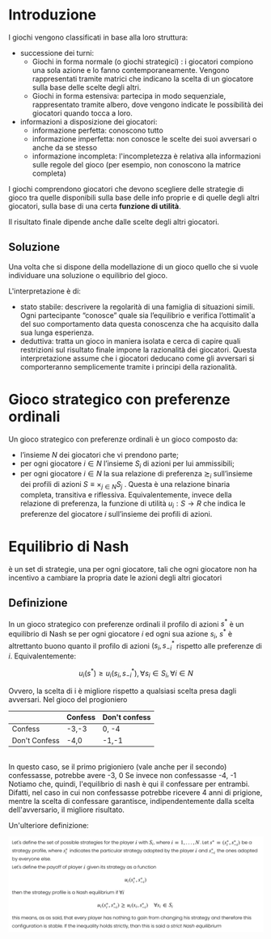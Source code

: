 # Introduzione
I giochi vengono classificati in base alla loro struttura:
- successione dei turni:
  - Giochi in forma normale (o giochi strategici) : i giocatori compiono una sola azione e lo fanno contemporaneamente. Vengono rappresentati tramite matrici che indicano la scelta di un giocatore sulla base delle scelte degli altri.
  - Giochi in forma estensiva: partecipa in modo sequenziale, rappresentato tramite albero, dove vengono indicate le possibilità dei giocatori quando tocca a loro. 
- informazioni a disposizione dei giocatori:
  - informazione perfetta: conoscono tutto
  - informazione imperfetta: non conosce le scelte dei suoi avversari o anche da se stesso 
  - informazione incompleta: l'incompletezza è relativa alla informazioni sulle regole del gioco (per esempio, non conoscono la matrice completa)


I giochi comprendono giocatori che devono scegliere delle strategie di gioco tra quelle disponibili sulla base delle info proprie e di quelle degli altri giocatori, sulla base di una certa $\textbf{funzione di utilità}$.

Il risultato finale dipende anche dalle scelte degli altri giocatori.


## Soluzione

Una volta che si dispone della modellazione di un gioco quello che si vuole individuare una soluzione o equilibrio del gioco.

L'interpretazione è di:
- stato stabile: descrivere la regolarità di una famiglia di situazioni simili. Ogni partecipante “conosce” quale sia l’equilibrio e  verifica  l’ottimalit`a  del  suo  comportamento  data  questa  conoscenza  che  ha acquisito dalla sua lunga esperienza.
- deduttiva: tratta un gioco in maniera isolata e cerca di capire quali restrizioni sul risultato finale impone la razionalità dei giocatori. Questa interpretazione assume che i giocatori deducano come gli avversari si comporteranno semplicemente tramite i principi della razionalità.

# Gioco strategico con preferenze ordinali

Un  gioco  strategico  con  preferenze  ordinali  è un  gioco  composto da:

- l’insieme $N$ dei giocatori che vi prendono parte;
- per ogni giocatore $i \in N$ l’insieme $S_i$ di azioni per lui ammissibili;
- per ogni giocatore $i \in N$ la  sua  relazione  di  preferenza  $\succsim_i$  sull’insieme dei  profili  di  azioni  $S  ≡ ×_{j∈N} S_j$ . Questa  è  una  relazione  binaria  completa, transitiva e riflessiva. Equivalentemente, invece della relazione di preferenza,  la  funzione  di  utilità  $u_i : S  → R$  che  indica  le  preferenze  del giocatore $i$ sull’insieme dei profili di azioni.

# Equilibrio di Nash

è un set di strategie, una per ogni giocatore, tali che ogni giocatore non ha incentivo a cambiare la propria date le azioni degli altri giocatori

## Definizione 

In un gioco strategico con preferenze ordinali il profilo di azioni $s^*$ è un equilibrio di Nash se per ogni giocatore $\textit{i}$ ed ogni sua azione $s_i$, $s^*$ è altrettanto buono quanto il profilo di azioni $(s_i,s^*_{-i}$ rispetto alle preferenze di $i$. Equivalentemente:

$$u_i(s^*) \geq u_i(s_i,s^*_{-i}), \forall s_i \in S_i, \forall i \in N$$

Ovvero, la scelta di i è migliore rispetto a qualsiasi scelta presa dagli avversari. Nel gioco del progioniero

|                | Confess  | Don't confess | 
| -------------- | -------- | ------------- |
| Confess        |  -3,-3   | 0, -4         |
| Don't Confess  |  -4,0    | -1,-1         |


<br>
In questo caso, se il primo prigioniero (vale anche per il secondo) confessasse, potrebbe avere
        -3, 0
Se invece non confessasse
        -4, -1
Notiamo che, quindi, l'equilibrio di nash è qui il confessare per entrambi. Difatti, nel caso in cui non confessasse potrebbe ricevere 4 anni di prigione, mentre la scelta di confessare garantisce, indipendentemente dalla scelta dell'avversario, il migliore risultato.

Un'ulteriore definizione:

![Nash equilibrium](images/nash_definition.png)







